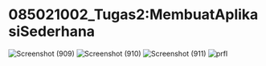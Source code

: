 # 085021002_Tugas2:MembuatAplikasiSederhana
 
![Screenshot (909)](https://user-images.githubusercontent.com/119059116/232206603-6bee03de-0530-4d02-a356-38ff41eba48b.png)
![Screenshot (910)](https://user-images.githubusercontent.com/119059116/232206668-c863a7fc-1a93-4385-b5ed-8a2f682a50aa.png)
![Screenshot (911)](https://user-images.githubusercontent.com/119059116/232206689-1d9f893b-9bb6-4053-9e0a-20d17c0c141e.png)
![prfl](https://user-images.githubusercontent.com/119059116/232206700-98db9752-2979-4a00-bdc7-6d36fa4a8d33.png)
